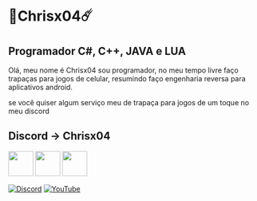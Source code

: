<h1>💫Chrisx04☄️</h1>

<h2>Programador C#, C++, JAVA e LUA</h2>

<p>Olá, meu nome é Chrisx04 sou programador, no meu tempo livre faço trapaças para jogos de celular, resumindo faço engenharia reversa para aplicativos android.</p>

<p>se você quiser algum serviço meu de trapaça para jogos de um toque no meu discord</p>
<h2>Discord -> Chrisx04</h2>

<img src="https://camo.githubusercontent.com/65b616ed4448c46e59c11345a1d49a01adc6d51f9bd6e93ee61d29573e04c597/68747470733a2f2f63646e2e6a7364656c6976722e6e65742f67682f64657669636f6e732f64657669636f6e2f69636f6e732f6a6176612f6a6176612d6f726967696e616c2d776f72646d61726b2e737667" height="50px" data-canonical-src="https://cdn.jsdelivr.net/gh/devicons/devicon/icons/java/java-original-wordmark.svg" style="max-width: 100%;"> <img src="https://camo.githubusercontent.com/be406e7fcc11cd6204d544a8e1e3a168cd57a6fbf1d3b455830feeb85ef1ec76/68747470733a2f2f63646e2e6a7364656c6976722e6e65742f67682f64657669636f6e732f64657669636f6e2f69636f6e732f6373686172702f6373686172702d6f726967696e616c2e737667" height="50px" data-canonical-src="https://cdn.jsdelivr.net/gh/devicons/devicon/icons/csharp/csharp-original.svg" style="max-width: 100%;"> <img src="https://camo.githubusercontent.com/91be18bebd8afe5f89a4fb59eeb04ab47b5729a29c868185ee5221407a741c87/68747470733a2f2f63646e2e6a7364656c6976722e6e65742f67682f64657669636f6e732f64657669636f6e2f69636f6e732f63706c7573706c75732f63706c7573706c75732d6f726967696e616c2e737667" height="50px" data-canonical-src="https://cdn.jsdelivr.net/gh/devicons/devicon/icons/cplusplus/cplusplus-original.svg" style="max-width: 100%;">


[![Discord](https://img.shields.io/badge/Discord-%237289DA.svg?logo=discord&logoColor=white)](https://discord.gg/discord.gg/3QMQp5kXcN) [![YouTube](https://img.shields.io/badge/YouTube-%23FF0000.svg?logo=YouTube&logoColor=white)](https://www.youtube.com/channel/UC-wP9MCZTq4EX0_mvf_VWlw) 





<!-- Proudly created with GPRM ( https://gprm.itsvg.in ) -->
